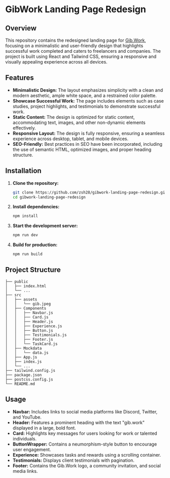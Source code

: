 # GibWork Landing Page Redesign

## Overview

This repository contains the redesigned landing page for [Gib.Work](https://gib.work), focusing on a minimalistic and user-friendly design that highlights successful work completed and caters to freelancers and companies. The project is built using React and Tailwind CSS, ensuring a responsive and visually appealing experience across all devices. 

## Features

- **Minimalistic Design:** The layout emphasizes simplicity with a clean and modern aesthetic, ample white space, and a restrained color palette.
- **Showcase Successful Work:** The page includes elements such as case studies, project highlights, and testimonials to demonstrate successful work.
- **Static Content:** The design is optimized for static content, accommodating text, images, and other non-dynamic elements effectively.
- **Responsive Layout:** The design is fully responsive, ensuring a seamless experience across desktop, tablet, and mobile devices.
- **SEO-Friendly:** Best practices in SEO have been incorporated, including the use of semantic HTML, optimized images, and proper heading structure.

## Installation

1. **Clone the repository:**
   ```bash
   git clone https://github.com/zsh28/gibwork-landing-page-redesign.git
   cd gibwork-landing-page-redesign
   ```

2. **Install dependencies:**
   ```bash
   npm install
   ```

3. **Start the development server:**
   ```bash
   npm run dev
   ```

4. **Build for production:**
   ```bash
   npm run build
   ```

## Project Structure

```
├── public
│   ├── index.html
│   └── ...
├── src
│   ├── assets
│   │   └── gib.jpeg
│   ├── Components
│   │   ├── Navbar.js
│   │   ├── Card.js
│   │   ├── Header.js
│   │   ├── Experience.js
│   │   ├── Button.js
│   │   ├── Testimonials.js
│   │   ├── Footer.js
│   │   └── TaskCard.js
│   ├── Mockdata
│   │   └── data.js
│   ├── App.js
│   ├── index.js
│   └── ...
├── tailwind.config.js
├── package.json
├── postcss.config.js
└── README.md
```

## Usage

- **Navbar:** Includes links to social media platforms like Discord, Twitter, and YouTube.
- **Header:** Features a prominent heading with the text "gib.work" displayed in a large, bold font.
- **Card:** Highlights key messages for users looking for work or talented individuals.
- **ButtonWrapper:** Contains a neumorphism-style button to encourage user engagement.
- **Experience:** Showcases tasks and rewards using a scrolling container.
- **Testimonials:** Displays client testimonials with pagination.
- **Footer:** Contains the Gib.Work logo, a community invitation, and social media links.